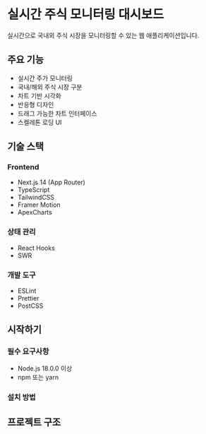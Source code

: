 # 실시간 주식 모니터링 대시보드

실시간으로 국내외 주식 시장을 모니터링할 수 있는 웹 애플리케이션입니다.

## 주요 기능

- 실시간 주가 모니터링
- 국내/해외 주식 시장 구분
- 차트 기반 시각화
- 반응형 디자인
- 드래그 가능한 차트 인터페이스
- 스켈레톤 로딩 UI

## 기술 스택

### Frontend

- Next.js 14 (App Router)
- TypeScript
- TailwindCSS
- Framer Motion
- ApexCharts

### 상태 관리

- React Hooks
- SWR

### 개발 도구

- ESLint
- Prettier
- PostCSS

## 시작하기

### 필수 요구사항

- Node.js 18.0.0 이상
- npm 또는 yarn

### 설치 방법

## 프로젝트 구조
